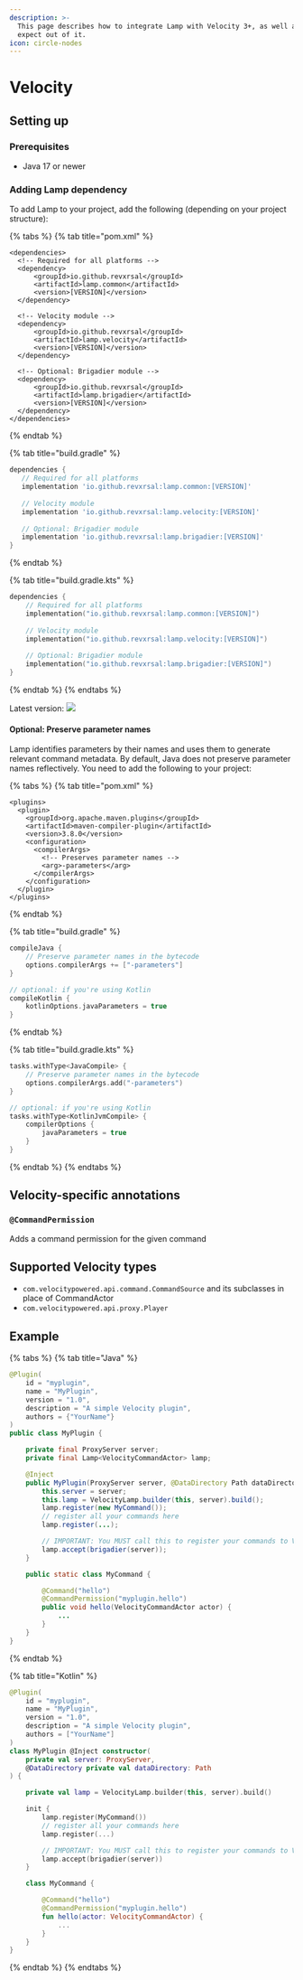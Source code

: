 ```yaml
---
description: >-
  This page describes how to integrate Lamp with Velocity 3+, as well as what to
  expect out of it.
icon: circle-nodes
---
```


# Velocity

## Setting up

### Prerequisites

* Java 17 or newer

### Adding Lamp dependency

To add Lamp to your project, add the following (depending on your project structure):

{% tabs %}
{% tab title="pom.xml" %}
```markup
<dependencies>
  <!-- Required for all platforms -->
  <dependency>
      <groupId>io.github.revxrsal</groupId>
      <artifactId>lamp.common</artifactId> 
      <version>[VERSION]</version>
  </dependency>

  <!-- Velocity module -->
  <dependency>
      <groupId>io.github.revxrsal</groupId>
      <artifactId>lamp.velocity</artifactId>
      <version>[VERSION]</version>
  </dependency>  
  
  <!-- Optional: Brigadier module -->
  <dependency>
      <groupId>io.github.revxrsal</groupId>
      <artifactId>lamp.brigadier</artifactId>
      <version>[VERSION]</version>
  </dependency>
</dependencies>
```
{% endtab %}

{% tab title="build.gradle" %}
```groovy
dependencies {
   // Required for all platforms
   implementation 'io.github.revxrsal:lamp.common:[VERSION]'
   
   // Velocity module
   implementation 'io.github.revxrsal:lamp.velocity:[VERSION]'
   
   // Optional: Brigadier module
   implementation 'io.github.revxrsal:lamp.brigadier:[VERSION]'
}
```
{% endtab %}

{% tab title="build.gradle.kts" %}
```kotlin
dependencies {
    // Required for all platforms
    implementation("io.github.revxrsal:lamp.common:[VERSION]")
    
    // Velocity module
    implementation("io.github.revxrsal:lamp.velocity:[VERSION]")
    
    // Optional: Brigadier module
    implementation("io.github.revxrsal:lamp.brigadier:[VERSION]")
}
```
{% endtab %}
{% endtabs %}

Latest version: ![](https://img.shields.io/maven-metadata/v/https/repo1.maven.org/maven2/io/github/revxrsal/lamp.common/maven-metadata.xml.svg?label=maven%20central\&colorB=brightgreen)

#### Optional: Preserve parameter names

Lamp identifies parameters by their names and uses them to generate relevant command metadata. By default, Java does not preserve parameter names reflectively. You need to add the following to your project:

{% tabs %}
{% tab title="pom.xml" %}
```markup
<plugins>
  <plugin>
    <groupId>org.apache.maven.plugins</groupId>
    <artifactId>maven-compiler-plugin</artifactId>
    <version>3.8.0</version>
    <configuration>
      <compilerArgs>
        <!-- Preserves parameter names -->
        <arg>-parameters</arg>
      </compilerArgs>
    </configuration>
  </plugin>
</plugins>
```
{% endtab %}

{% tab title="build.gradle" %}
```groovy
compileJava { 
    // Preserve parameter names in the bytecode
    options.compilerArgs += ["-parameters"]
}

// optional: if you're using Kotlin
compileKotlin {
    kotlinOptions.javaParameters = true
}
```
{% endtab %}

{% tab title="build.gradle.kts" %}
```kotlin
tasks.withType<JavaCompile> {
    // Preserve parameter names in the bytecode
    options.compilerArgs.add("-parameters")
}

// optional: if you're using Kotlin
tasks.withType<KotlinJvmCompile> {
    compilerOptions {
        javaParameters = true
    }
}
```
{% endtab %}
{% endtabs %}

## Velocity-specific annotations

### `@CommandPermission`

Adds a command permission for the given command

## Supported Velocity types

* `com.velocitypowered.api.command.CommandSource` and its subclasses in place of CommandActor
* `com.velocitypowered.api.proxy.Player`

## Example

{% tabs %}
{% tab title="Java" %}
```java
@Plugin(
    id = "myplugin",
    name = "MyPlugin",
    version = "1.0",
    description = "A simple Velocity plugin",
    authors = {"YourName"}
)
public class MyPlugin {

    private final ProxyServer server;
    private final Lamp<VelocityCommandActor> lamp;

    @Inject
    public MyPlugin(ProxyServer server, @DataDirectory Path dataDirectory) {
        this.server = server;
        this.lamp = VelocityLamp.builder(this, server).build();
        lamp.register(new MyCommand());
        // register all your commands here
        lamp.register(...);

        // IMPORTANT: You MUST call this to register your commands to Velocity
        lamp.accept(brigadier(server)); 
    }

    public static class MyCommand {

        @Command("hello")
        @CommandPermission("myplugin.hello")
        public void hello(VelocityCommandActor actor) {
            ...
        }
    }
}

```
{% endtab %}

{% tab title="Kotlin" %}
```kotlin
@Plugin(
    id = "myplugin",
    name = "MyPlugin",
    version = "1.0",
    description = "A simple Velocity plugin",
    authors = ["YourName"]
)
class MyPlugin @Inject constructor(
    private val server: ProxyServer,
    @DataDirectory private val dataDirectory: Path
) {

    private val lamp = VelocityLamp.builder(this, server).build()

    init {
        lamp.register(MyCommand())
        // register all your commands here
        lamp.register(...)

        // IMPORTANT: You MUST call this to register your commands to Velocity
        lamp.accept(brigadier(server)) 
    }

    class MyCommand {

        @Command("hello")
        @CommandPermission("myplugin.hello")
        fun hello(actor: VelocityCommandActor) {
            ...
        }
    }
}

```
{% endtab %}
{% endtabs %}
